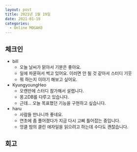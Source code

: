 ```yaml
---
layout: post
title: 2021년 1월 19일
date: 2021-01-19
categories:
  - Online MOGAKO
---
```


## 체크인

- bill
    - 오늘 날씨가 맑아서 기분은 좋아요.
    - 일에 파묻혀서 썩고 있어요. 이러면 안 될 것 같아서 스터디 기웃
    - 뭐 하는지 이야기 해보고 싶어요.
- KyungyoungHeo
    - 오랜만에 스터디 참가해서 설랩니다.
    - 몽고DB를 다루고 있습니다.
    - 근데... 오늘 목표했던 기능을 구현하고 싶습니다.
- haru
    - 사람들 만나니까 좋네요.
    - 연초에 좀 풀어졌다가 지금 다시 고삐 틀어잡는 중입니다.
    - 엉클 밤의 클린 애자일을 읽으려고 하는데 수다도 괜찮습니다.

## 회고
